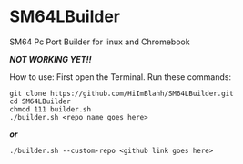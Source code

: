 # SM64LBuilder
SM64 Pc Port Builder for linux and Chromebook

***NOT WORKING YET!!***

How to use:
First open the Terminal. Run these commands:
```
git clone https://github.com/HiImBlahh/SM64LBuilder.git
cd SM64LBuilder
chmod 111 builder.sh
./builder.sh <repo name goes here>
```
***or***
```
./builder.sh --custom-repo <github link goes here>
```
